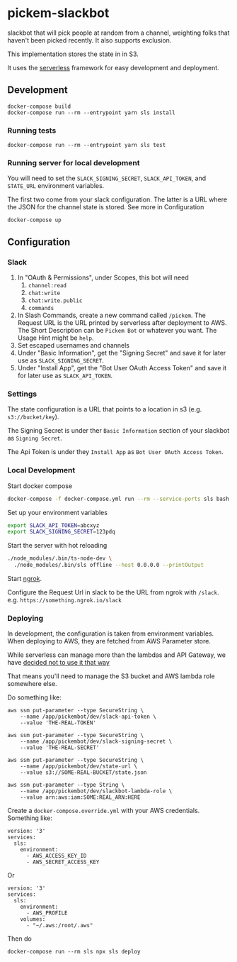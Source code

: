 # pickem-slackbot

slackbot that will pick people at random from a channel, weighting
folks that haven't been picked recently.  It also supports exclusion.

This implementation stores the state in in S3.

It uses the [serverless](https://serverless.com/framework/docs/)
framework for easy development and deployment.

## Development

    docker-compose build
    docker-compose run --rm --entrypoint yarn sls install

### Running tests

    docker-compose run --rm --entrypoint yarn sls test

### Running server for local development

You will need to set the `SLACK_SIGNING_SECRET`, `SLACK_API_TOKEN`,
and `STATE_URL` environment variables.

The first two come from your slack configuration.  The latter is a URL
where the JSON for the channel state is stored.  See more in Configuration

    docker-compose up

## Configuration

### Slack

1. In "OAuth & Permissions", under Scopes, this bot will need
   1. `channel:read`
   1. `chat:write`
   1. `chat:write.public`
   1. `commands`
1. In Slash Commands, create a new command called `/pickem`.  The
   Request URL is the URL printed by serverless after deployment to
   AWS.  The Short Description can be `Pickem Bot` or whatever you
   want.  The Usage Hint might be `help`.
1. Set escaped usernames and channels
1. Under "Basic Information", get the "Signing Secret" and save it for
   later use as `SLACK_SIGNING_SECRET`.
1. Under "Install App", get the "Bot User OAuth Access Token" and save
   it for later use as `SLACK_API_TOKEN`.


### Settings

The state configuration is a URL that points to a location in s3 (e.g. `s3://bucket/key`).

The Signing Secret is under ther `Basic Information` section of your
slackbot as `Signing Secret`.

The Api Token is under they `Install App` as `Bot User OAuth Access
Token`.

### Local Development

Start docker compose

```bash
docker-compose -f docker-compose.yml run --rm --service-ports sls bash
```

Set up your environment variables
```bash
export SLACK_API_TOKEN=abcxyz
export SLACK_SIGNING_SECRET=123pdq
```

Start the server with hot reloading
``` bash
./node_modules/.bin/ts-node-dev \
  ./node_modules/.bin/sls offline --host 0.0.0.0 --printOutput
```

Start [ngrok](https://ngrok.com/).

Configure the Request Url in slack to be the URL from ngrok with
`/slack`.  e.g.  `https://something.ngrok.io/slack`

### Deploying

In development, the configuration is taken from environment variables.
When deploying to AWS, they are fetched from AWS Parameter store.

While serverless can manage more than the lambdas and API Gateway, we
have [decided not to use it that
way](https://github.com/trussworks/gusto-csv-to-airtable/blob/master/docs/adr/0002-serverless-usage.md)

That means you'll need to manage the S3 bucket and AWS lambda role
somewhere else.

Do something like:

    aws ssm put-parameter --type SecureString \
        --name /app/pickembot/dev/slack-api-token \
        --value 'THE-REAL-TOKEN'

    aws ssm put-parameter --type SecureString \
        --name /app/pickembot/dev/slack-signing-secret \
        --value 'THE-REAL-SECRET'

    aws ssm put-parameter --type SecureString \
        --name /app/pickembot/dev/state-url \
        --value s3://SOME-REAL-BUCKET/state.json

    aws ssm put-parameter --type String \
        --name /app/pickembot/dev/slackbot-lambda-role \
        --value arn:aws:iam:SOME:REAL_ARN:HERE

Create a `docker-compose.override.yml` with your AWS credentials.
Something like:

    version: '3'
    services:
      sls:
        environment:
          - AWS_ACCESS_KEY_ID
          - AWS_SECRET_ACCESS_KEY

Or

    version: '3'
    services:
      sls:
        environment:
          - AWS_PROFILE
        volumes:
          - "~/.aws:/root/.aws"

Then do

    docker-compose run --rm sls npx sls deploy

